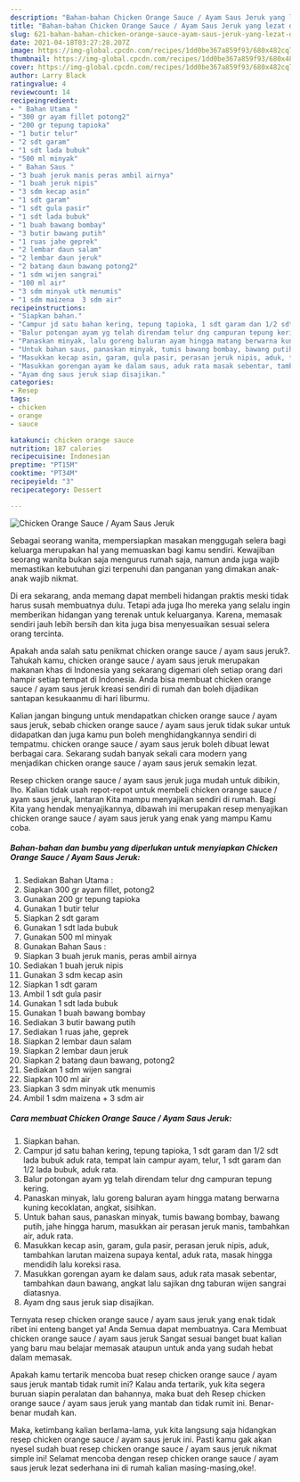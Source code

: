 ```yaml
---
description: "Bahan-bahan Chicken Orange Sauce / Ayam Saus Jeruk yang lezat dan Mudah Dibuat"
title: "Bahan-bahan Chicken Orange Sauce / Ayam Saus Jeruk yang lezat dan Mudah Dibuat"
slug: 621-bahan-bahan-chicken-orange-sauce-ayam-saus-jeruk-yang-lezat-dan-mudah-dibuat
date: 2021-04-18T03:27:28.207Z
image: https://img-global.cpcdn.com/recipes/1dd0be367a859f93/680x482cq70/chicken-orange-sauce-ayam-saus-jeruk-foto-resep-utama.jpg
thumbnail: https://img-global.cpcdn.com/recipes/1dd0be367a859f93/680x482cq70/chicken-orange-sauce-ayam-saus-jeruk-foto-resep-utama.jpg
cover: https://img-global.cpcdn.com/recipes/1dd0be367a859f93/680x482cq70/chicken-orange-sauce-ayam-saus-jeruk-foto-resep-utama.jpg
author: Larry Black
ratingvalue: 4
reviewcount: 14
recipeingredient:
- " Bahan Utama "
- "300 gr ayam fillet potong2"
- "200 gr tepung tapioka"
- "1 butir telur"
- "2 sdt garam"
- "1 sdt lada bubuk"
- "500 ml minyak"
- " Bahan Saus "
- "3 buah jeruk manis peras ambil airnya"
- "1 buah jeruk nipis"
- "3 sdm kecap asin"
- "1 sdt garam"
- "1 sdt gula pasir"
- "1 sdt lada bubuk"
- "1 buah bawang bombay"
- "3 butir bawang putih"
- "1 ruas jahe geprek"
- "2 lembar daun salam"
- "2 lembar daun jeruk"
- "2 batang daun bawang potong2"
- "1 sdm wijen sangrai"
- "100 ml air"
- "3 sdm minyak utk menumis"
- "1 sdm maizena  3 sdm air"
recipeinstructions:
- "Siapkan bahan."
- "Campur jd satu bahan kering, tepung tapioka, 1 sdt garam dan 1/2 sdt lada bubuk aduk rata, tempat lain campur ayam, telur, 1 sdt garam dan 1/2 lada bubuk, aduk rata."
- "Balur potongan ayam yg telah direndam telur dng campuran tepung kering."
- "Panaskan minyak, lalu goreng baluran ayam hingga matang berwarna kuning kecoklatan, angkat, sisihkan."
- "Untuk bahan saus, panaskan minyak, tumis bawang bombay, bawang putih, jahe hingga harum, masukkan air perasan jeruk manis, tambahkan air, aduk rata."
- "Masukkan kecap asin, garam, gula pasir, perasan jeruk nipis, aduk, tambahkan larutan maizena supaya kental, aduk rata, masak hingga mendidih lalu koreksi rasa."
- "Masukkan gorengan ayam ke dalam saus, aduk rata masak sebentar, tambahkan daun bawang, angkat lalu sajikan dng taburan wijen sangrai diatasnya."
- "Ayam dng saus jeruk siap disajikan."
categories:
- Resep
tags:
- chicken
- orange
- sauce

katakunci: chicken orange sauce 
nutrition: 187 calories
recipecuisine: Indonesian
preptime: "PT15M"
cooktime: "PT34M"
recipeyield: "3"
recipecategory: Dessert

---
```



![Chicken Orange Sauce / Ayam Saus Jeruk](https://img-global.cpcdn.com/recipes/1dd0be367a859f93/680x482cq70/chicken-orange-sauce-ayam-saus-jeruk-foto-resep-utama.jpg)

Sebagai seorang wanita, mempersiapkan masakan menggugah selera bagi keluarga merupakan hal yang memuaskan bagi kamu sendiri. Kewajiban seorang  wanita bukan saja mengurus rumah saja, namun anda juga wajib memastikan kebutuhan gizi terpenuhi dan panganan yang dimakan anak-anak wajib nikmat.

Di era  sekarang, anda memang dapat membeli hidangan praktis meski tidak harus susah membuatnya dulu. Tetapi ada juga lho mereka yang selalu ingin memberikan hidangan yang terenak untuk keluarganya. Karena, memasak sendiri jauh lebih bersih dan kita juga bisa menyesuaikan sesuai selera orang tercinta. 



Apakah anda salah satu penikmat chicken orange sauce / ayam saus jeruk?. Tahukah kamu, chicken orange sauce / ayam saus jeruk merupakan makanan khas di Indonesia yang sekarang digemari oleh setiap orang dari hampir setiap tempat di Indonesia. Anda bisa membuat chicken orange sauce / ayam saus jeruk kreasi sendiri di rumah dan boleh dijadikan santapan kesukaanmu di hari liburmu.

Kalian jangan bingung untuk mendapatkan chicken orange sauce / ayam saus jeruk, sebab chicken orange sauce / ayam saus jeruk tidak sukar untuk didapatkan dan juga kamu pun boleh menghidangkannya sendiri di tempatmu. chicken orange sauce / ayam saus jeruk boleh dibuat lewat berbagai cara. Sekarang sudah banyak sekali cara modern yang menjadikan chicken orange sauce / ayam saus jeruk semakin lezat.

Resep chicken orange sauce / ayam saus jeruk juga mudah untuk dibikin, lho. Kalian tidak usah repot-repot untuk membeli chicken orange sauce / ayam saus jeruk, lantaran Kita mampu menyajikan sendiri di rumah. Bagi Kita yang hendak menyajikannya, dibawah ini merupakan resep menyajikan chicken orange sauce / ayam saus jeruk yang enak yang mampu Kamu coba.

<!--inarticleads1-->

##### Bahan-bahan dan bumbu yang diperlukan untuk menyiapkan Chicken Orange Sauce / Ayam Saus Jeruk:

1. Sediakan  Bahan Utama :
1. Siapkan 300 gr ayam fillet, potong2
1. Gunakan 200 gr tepung tapioka
1. Gunakan 1 butir telur
1. Siapkan 2 sdt garam
1. Gunakan 1 sdt lada bubuk
1. Gunakan 500 ml minyak
1. Gunakan  Bahan Saus :
1. Siapkan 3 buah jeruk manis, peras ambil airnya
1. Sediakan 1 buah jeruk nipis
1. Gunakan 3 sdm kecap asin
1. Siapkan 1 sdt garam
1. Ambil 1 sdt gula pasir
1. Gunakan 1 sdt lada bubuk
1. Gunakan 1 buah bawang bombay
1. Sediakan 3 butir bawang putih
1. Sediakan 1 ruas jahe, geprek
1. Siapkan 2 lembar daun salam
1. Siapkan 2 lembar daun jeruk
1. Siapkan 2 batang daun bawang, potong2
1. Sediakan 1 sdm wijen sangrai
1. Siapkan 100 ml air
1. Siapkan 3 sdm minyak utk menumis
1. Ambil 1 sdm maizena + 3 sdm air




<!--inarticleads2-->

##### Cara membuat Chicken Orange Sauce / Ayam Saus Jeruk:

1. Siapkan bahan.
1. Campur jd satu bahan kering, tepung tapioka, 1 sdt garam dan 1/2 sdt lada bubuk aduk rata, tempat lain campur ayam, telur, 1 sdt garam dan 1/2 lada bubuk, aduk rata.
1. Balur potongan ayam yg telah direndam telur dng campuran tepung kering.
1. Panaskan minyak, lalu goreng baluran ayam hingga matang berwarna kuning kecoklatan, angkat, sisihkan.
1. Untuk bahan saus, panaskan minyak, tumis bawang bombay, bawang putih, jahe hingga harum, masukkan air perasan jeruk manis, tambahkan air, aduk rata.
1. Masukkan kecap asin, garam, gula pasir, perasan jeruk nipis, aduk, tambahkan larutan maizena supaya kental, aduk rata, masak hingga mendidih lalu koreksi rasa.
1. Masukkan gorengan ayam ke dalam saus, aduk rata masak sebentar, tambahkan daun bawang, angkat lalu sajikan dng taburan wijen sangrai diatasnya.
1. Ayam dng saus jeruk siap disajikan.




Ternyata resep chicken orange sauce / ayam saus jeruk yang enak tidak ribet ini enteng banget ya! Anda Semua dapat membuatnya. Cara Membuat chicken orange sauce / ayam saus jeruk Sangat sesuai banget buat kalian yang baru mau belajar memasak ataupun untuk anda yang sudah hebat dalam memasak.

Apakah kamu tertarik mencoba buat resep chicken orange sauce / ayam saus jeruk mantab tidak rumit ini? Kalau anda tertarik, yuk kita segera buruan siapin peralatan dan bahannya, maka buat deh Resep chicken orange sauce / ayam saus jeruk yang mantab dan tidak rumit ini. Benar-benar mudah kan. 

Maka, ketimbang kalian berlama-lama, yuk kita langsung saja hidangkan resep chicken orange sauce / ayam saus jeruk ini. Pasti kamu gak akan nyesel sudah buat resep chicken orange sauce / ayam saus jeruk nikmat simple ini! Selamat mencoba dengan resep chicken orange sauce / ayam saus jeruk lezat sederhana ini di rumah kalian masing-masing,oke!.

